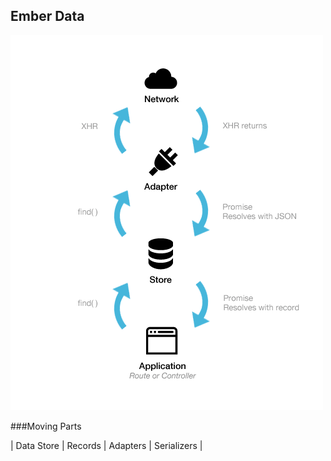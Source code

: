 ##  Ember Data

![picture of Ember-Data sketch](images/assets/ember-data-sketch.png)

###Moving Parts

| Data Store | Records | Adapters | Serializers |
